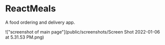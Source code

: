 # ReactMeals
A food ordering and delivery app.

!["screenshot of main page"](public/screenshots/Screen Shot 2022-01-06 at 5.31.53 PM.png)

